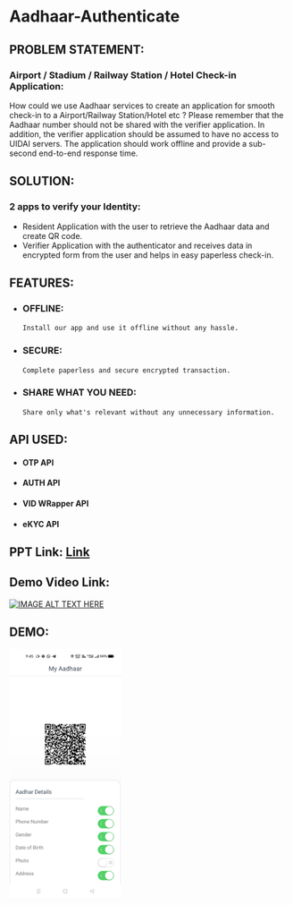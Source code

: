 # Aadhaar-Authenticate

## PROBLEM STATEMENT:
### Airport / Stadium / Railway Station / Hotel Check-in Application:
How could we use Aadhaar services to create an application for smooth check-in to a Airport/Railway Station/Hotel etc ? Please remember that the Aadhaar number should not be shared with the verifier application. In addition, the verifier application should be assumed to have no access to UIDAI servers. The application should work offline and provide a sub-second end-to-end response time. 

## SOLUTION:
### 2 apps to verify your Identity:
- Resident Application with the user to retrieve the Aadhaar data and create QR code.
- Verifier Application with the authenticator and receives data in encrypted form from the user and helps in easy paperless check-in.

## FEATURES: 
- ### OFFLINE: 
      Install our app and use it offline without any hassle.
- ### SECURE:
      Complete paperless and secure encrypted transaction.
- ### SHARE WHAT YOU NEED:
      Share only what's relevant without any unnecessary information.

## API USED:

- #### OTP API
- #### AUTH API
- #### VID WRapper API
- #### eKYC API

## PPT Link: [Link](https://drive.google.com/file/d/1tpZWYl4Af0wblKm8ICzx4m53xGZbZwXl/view?usp=sharing)

## Demo Video Link: 

[![IMAGE ALT TEXT HERE](https://img.youtube.com/vi/lZTfSNPmnc4/0.jpg)](https://www.youtube.com/watch?v=lZTfSNPmnc4)

## DEMO: 
<img src="https://raw.githubusercontent.com/AbhiC7721/Aadhaar-Authenticate/main/WhatsApp%20Image%202021-10-31%20at%2021.46.04.jpeg" alt="drawing" width="200"/>

